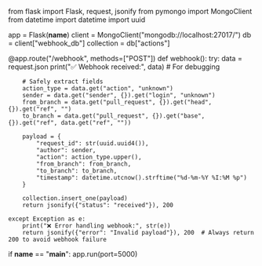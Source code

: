 from flask import Flask, request, jsonify
from pymongo import MongoClient
from datetime import datetime
import uuid

app = Flask(__name__)
client = MongoClient("mongodb://localhost:27017/")
db = client["webhook_db"]
collection = db["actions"]

@app.route("/webhook", methods=["POST"])
def webhook():
    try:
        data = request.json
        print("✅ Webhook received:", data)  # For debugging

        # Safely extract fields
        action_type = data.get("action", "unknown")
        sender = data.get("sender", {}).get("login", "unknown")
        from_branch = data.get("pull_request", {}).get("head", {}).get("ref", "")
        to_branch = data.get("pull_request", {}).get("base", {}).get("ref", data.get("ref", ""))

        payload = {
            "request_id": str(uuid.uuid4()),
            "author": sender,
            "action": action_type.upper(),
            "from_branch": from_branch,
            "to_branch": to_branch,
            "timestamp": datetime.utcnow().strftime("%d-%m-%Y %I:%M %p")
        }

        collection.insert_one(payload)
        return jsonify({"status": "received"}), 200

    except Exception as e:
        print("❌ Error handling webhook:", str(e))
        return jsonify({"error": "Invalid payload"}), 200  # Always return 200 to avoid webhook failure

if __name__ == "__main__":
    app.run(port=5000)
